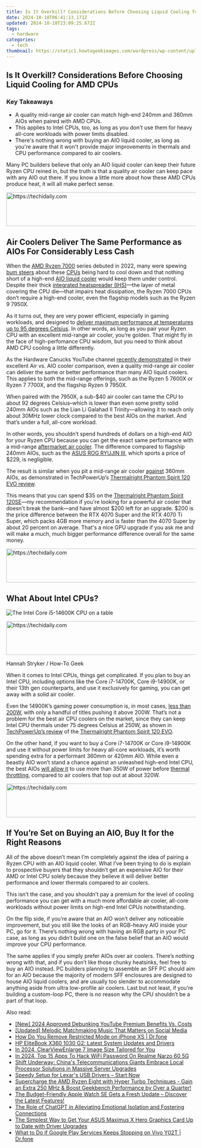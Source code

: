 ```yaml
---
title: Is It Overkill? Considerations Before Choosing Liquid Cooling for AMD CPUs
date: 2024-10-18T06:41:13.171Z
updated: 2024-10-18T23:09:25.672Z
tags:
  - hardware
categories:
  - tech
thumbnail: https://static1.howtogeekimages.com/wordpress/wp-content/uploads/2024/04/a-close-up-view-inside-a-computer-case-showing-the-processor-cooler.jpg
---
```


## Is It Overkill? Considerations Before Choosing Liquid Cooling for AMD CPUs

### Key Takeaways

* A quality mid-range air cooler can match high-end 240mm and 360mm AIOs when paired with AMD CPUs.
* This applies to Intel CPUs, too, as long as you don't use them for heavy all-core workloads with power limits disabled.
* There's nothing wrong with buying an AIO liquid cooler, as long as you're aware that it won't provide major improvements in thermals and CPU performance compared to air coolers.

 Many PC builders believe that only an AIO liquid cooler can keep their future Ryzen CPU reined in, but the truth is that a quality air cooler can keep pace with any AIO out there. If you know a little more about how these AMD CPUs produce heat, it will all make perfect sense.

<!-- affiliate ads begin -->
<a href="https://wigfever.sjv.io/c/5597632/2014854/22899" target="_top" id="2014854">
  <img src="//a.impactradius-go.com/display-ad/22899-2014854" border="0" alt="https://techidaily.com" width="728" height="90"/>
</a>
<img height="0" width="0" src="https://wigfever.sjv.io/i/5597632/2014854/22899" style="position:absolute;visibility:hidden;" border="0" />
<!-- affiliate ads end -->

##  Air Coolers Deliver The Same Performance as AIOs For Considerably Less Cash

 When the [AMD Ryzen 7000](https://android-frp.techidaily.com/is-gsm-flasher-adb-legit-full-review-to-bypass-your-nokia-130-musicfrp-lock-by-drfone-android/) series debuted in 2022, many were spewing [bum steers](https://www.merriam-webster.com/dictionary/bum%20steer) about these [CPUs](https://facebook-clips.techidaily.com/echoes-of-now-strategies-for-downloading-current-events/) being hard to cool down and that nothing short of a high-end [AIO liquid cooler](https://windows11.techidaily.com/eradicating-screen-annoyances-in-sonic-frontiers-on-windows-11/) would keep them under control. Despite their thick [integrated heatspreader (IHS)](https://www.howtogeek.com/856423/what-is-cpu-delidding-and-why-do-overclockers-do-it/#what-is-cpu-delidding)—the layer of metal covering the CPU die—that impairs heat dissipation, the Ryzen 7000 CPUs don’t require a high-end cooler, even the flagship models such as the Ryzen 9 7950X.

 As it turns out, they are very power efficient, especially in gaming workloads, and designed to [deliver maximum performance at temperatures up to 95 degrees Celsius](http://community.amd.com/t5/gaming/ryzen-7000-series-processors-let-s-talk-about-power-temperature/ba-p/554629). In other words, as long as you pair your Ryzen CPU with an excellent mid-range air cooler, you’re golden. That might fly in the face of high-perfomance CPU wisdom, but you need to think about AMD CPU cooling a little differently.

 As the Hardware Canucks YouTube channel [recently demonstrated](https://www.youtube.com/watch?v=lxf4ZXJTNpI&t=643s) in their excellent Air vs. AIO cooler comparison, even a quality mid-range air cooler can deliver the same or better performance than many AIO liquid coolers. This applies to both the mid-range offerings, such as the Ryzen 5 7600X or Ryzen 7 7700X, and the flagship Ryzen 9 7950X.

 When paired with the 7950X, a sub-$40 air cooler can tame the CPU to about 92 degrees Celsius–which is lower than even some pretty solid 240mm AIOs such as the Lian Li Galahad II Trinity—allowing it to reach only about 30MHz lower clock compared to the best AIOs on the market. And that’s under a full, all-core workload.

 In other words, you shouldn’t spend hundreds of dollars on a high-end AIO for your Ryzen CPU because you can get the exact same performance with a mid-range [aftermarket air cooler](https://some-skills.techidaily.com/2024-approved-the-metaverse-versus-multi-meva-comprehensive-differences-overviewed/). The difference compared to flagship 240mm AIOs, such as the [ASUS ROG RYUJIN III](https://www.amazon.com/ASUS-ROG-III-240-industrialPPC/dp/B0C9SLJ44B?th=1&tag=hotoge-20&ascsubtag=UUhtgUeUpU2002796&asc%5Frefurl=https%3A%2F%2Fwww.howtogeek.com%2Fdont-bother-liquid-cooling-your-amd-cpu%2F&asc%5Fcampaign=Evergreen), which sports a price of $229, is negligible.

 The result is similar when you pit a mid-range air cooler [against](https://www.techpowerup.com/review/thermalright-phantom-spirit-120-evo-argb-cpu-air-cooler/6.html) 360mm AIOs, as demonstrated in TechPowerUp’s [Thermalright Phantom Spirit 120 EVO review](https://www.techpowerup.com/review/thermalright-phantom-spirit-120-evo-argb-cpu-air-cooler/6.html).

 This means that you can spend $35 on the [Thermalright Phantom Spirit 120SE](https://www.amazon.com/Thermalright-PS120-SE-CPU-Cooler/dp/B0BNDTJVPL?th=1&tag=hotoge-20&ascsubtag=UUhtgUeUpU2002796&asc%5Frefurl=https%3A%2F%2Fwww.howtogeek.com%2Fdont-bother-liquid-cooling-your-amd-cpu%2F&asc%5Fcampaign=Evergreen)—my recommendation if you're looking for a powerful air cooler that doesn't break the bank—and have almost $200 left for an upgrade. $200 is the price difference between the RTX 4070 Super and the RTX 4070 Ti Super, which packs 4GB more memory and is faster than the 4070 Super by about 20 percent on average. That's a nice GPU upgrade if you ask me and will make a much, much bigger performance difference overall for the same money.

<!-- affiliate ads begin -->
<a href="https://zebaoaffiliateprogram.pxf.io/c/5597632/2137976/21526" target="_top" id="2137976">
  <img src="//a.impactradius-go.com/display-ad/21526-2137976" border="0" alt="https://techidaily.com" width="728" height="90"/>
</a>
<img height="0" width="0" src="https://zebaoaffiliateprogram.pxf.io/i/5597632/2137976/21526" style="position:absolute;visibility:hidden;" border="0" />
<!-- affiliate ads end -->

##  What About Intel CPUs?

![The Intel Core i5-14600K CPU on a table](https://static1.howtogeekimages.com/wordpress/wp-content/uploads/wm/2023/10/intel-core-i5-14600k-2.jpg) 

<!-- affiliate ads begin -->
<a href="https://appsumo.8odi.net/c/5597632/2100530/7443" target="_top" id="2100530">
  <img src="//a.impactradius-go.com/display-ad/7443-2100530" border="0" alt="https://techidaily.com" width="728" height="90"/>
</a>
<img height="0" width="0" src="https://appsumo.8odi.net/i/5597632/2100530/7443" style="position:absolute;visibility:hidden;" border="0" />
<!-- affiliate ads end -->

Hannah Stryker / How-To Geek

 When it comes to Intel CPUs, things get complicated. If you plan to buy an Intel CPU, including options like the Core i7-14700K, Core i9-14900K, or their 13th gen counterparts, and use it exclusively for gaming, you can get away with a solid air cooler.

 Even the 14900K’s gaming power consumption is, in most cases, [less than 200W](https://tpucdn.com/review/intel-core-i9-14900k/images/power-per-game.png), with only a handful of titles pushing it above 200W. That’s not a problem for the best air CPU coolers on the market, since they can keep Intel CPU thermals under 75 degrees Celsius at 250W, as shown in [TechPowerUp’s review](https://www.techpowerup.com/review/thermalright-phantom-spirit-120-evo-argb-cpu-air-cooler/7.html) of the [Thermalright Phantom Spirit 120 EVO](https://www.amazon.com/Thermalright-Phantom-EVO-Technilogy-Bearing/dp/B0CL8Z43L8?tag=hotoge-20&ascsubtag=UUhtgUeUpU2002796&asc%5Frefurl=https%3A%2F%2Fwww.howtogeek.com%2Fdont-bother-liquid-cooling-your-amd-cpu%2F&asc%5Fcampaign=Evergreen).

 On the other hand, if you want to buy a Core i7-14700K or Core i9-14900K and use it without power limits for heavy all-core workloads, it’s worth spending extra for a performant 360mm or 420mm AIO. While even a beastly AIO won’t stand a chance against an unleashed high-end Intel CPU, the best AIOs [will allow it](http://tpucdn.com/review/thermalright-phantom-spirit-120-evo-argb-cpu-air-cooler/images/maximum-heat-intel.png) to use more than 350W of power before [t](https://screen-capture.techidaily.com/sundae-screening-comprehensive-tutorial-on-frozen-camera-app/)[hermal throttling](https://buynow-help.techidaily.com/leading-titles-to-unlock-on-google-play-pass-a-ranking-of-the-8-greatest-games/), compared to air coolers that top out at about 320W.

<!-- affiliate ads begin -->
<a href="https://bluettieu.pxf.io/c/5597632/2141676/17091" target="_top" id="2141676">
  <img src="//a.impactradius-go.com/display-ad/17091-2141676" border="0" alt="https://techidaily.com" width="728" height="90"/>
</a>
<img height="0" width="0" src="https://bluettieu.pxf.io/i/5597632/2141676/17091" style="position:absolute;visibility:hidden;" border="0" />
<!-- affiliate ads end -->

##  If You’re Set on Buying an AIO, Buy It for the Right Reasons

 All of the above doesn’t mean I’m completely against the idea of pairing a Ryzen CPU with an AIO liquid cooler. What I’ve been trying to do is explain to prospective buyers that they shouldn’t get an expensive AIO for their AMD or Intel CPU solely because they believe it will deliver better performance and lower thermals compared to air coolers.

 This isn’t the case, and you shouldn’t pay a premium for the level of cooling performance you can get with a much more affordable air cooler, all-core workloads without power limits on high-end Intel CPUs notwithstanding.

 On the flip side, if you’re aware that an AIO won’t deliver any noticeable improvement, but you still like the looks of an RGB-heavy AIO inside your PC, go for it. There’s nothing wrong with having an RGB party in your PC case, as long as you didn’t build one on the false belief that an AIO would improve your CPU performance.

 The same applies if you simply prefer AIOs over air coolers. There’s nothing wrong with that, and if you don’t like those chunky heatsinks, feel free to buy an AIO instead. PC builders planning to assemble an SFF PC should aim for an AIO because the majority of modern SFF enclosures are designed to house AIO liquid coolers, and are usually too slender to accommodate anything aside from ultra low-profile air coolers. Last but not least, if you’re building a custom-loop PC, there is no reason why the CPU shouldn’t be a part of that loop.

<ins class="adsbygoogle"
     style="display:block"
     data-ad-format="autorelaxed"
     data-ad-client="ca-pub-7571918770474297"
     data-ad-slot="1223367746"></ins>

<ins class="adsbygoogle"
     style="display:block"
     data-ad-client="ca-pub-7571918770474297"
     data-ad-slot="8358498916"
     data-ad-format="auto"
     data-full-width-responsive="true"></ins>

<span class="atpl-alsoreadstyle">Also read:</span>
<div><ul>
<li><a href="https://youtube-sure.techidaily.com/024-approved-debunking-youtube-premium-benefits-vs-costs/"><u>[New] 2024 Approved Debunking YouTube Premium Benefits Vs. Costs</u></a></li>
<li><a href="https://instagram-videos.techidaily.com/updated-melodic-matchmaking-music-that-matters-on-social-media/"><u>[Updated] Melodic Matchmaking Music That Matters on Social Media</u></a></li>
<li><a href="https://iphone-unlock.techidaily.com/how-do-you-remove-restricted-mode-on-iphone-xs-drfone-by-drfone-ios/"><u>How Do You Remove Restricted Mode on iPhone XS | Dr.fone</u></a></li>
<li><a href="https://hardware-help.techidaily.com/hp-elitebook-x360-1030-g2-latest-system-updates-and-drivers/"><u>HP EliteBook X360 1030 G2: Latest System Updates and Drivers</u></a></li>
<li><a href="https://extra-hints.techidaily.com/in-2024-clearviewenlarge-7-image-size-tailored-for-you/"><u>In 2024, ClearViewEnlarge 7 Image Size Tailored for You</u></a></li>
<li><a href="https://easy-unlock-android.techidaily.com/in-2024-top-15-apps-to-hack-wifi-password-on-realme-narzo-60-5g-by-drfone-android/"><u>In 2024, Top 15 Apps To Hack WiFi Password On Realme Narzo 60 5G</u></a></li>
<li><a href="https://hardware-help.techidaily.com/shift-underway-chinas-telecommunications-giants-embrace-local-processor-solutions-in-massive-server-upgrades/"><u>Shift Underway: China's Telecommunications Giants Embrace Local Processor Solutions in Massive Server Upgrades</u></a></li>
<li><a href="https://hardware-help.techidaily.com/1722968656298-speedy-setup-for-lexars-usb-drivers-start-now/"><u>Speedy Setup for Lexar's USB Drivers – Start Now</u></a></li>
<li><a href="https://hardware-help.techidaily.com/supercharge-the-amd-ryzen-eight-with-hyper-turbo-techniques-gain-an-extra-250-mhz-and-boost-geekbench-performance-by-over-a-quarter/"><u>Supercharge the AMD Ryzen Eight with Hyper Turbo Techniques - Gain an Extra 250 MHz & Boost Geekbench Performance by Over a Quarter!</u></a></li>
<li><a href="https://technical-tips.techidaily.com/the-budget-friendly-apple-watch-se-gets-a-fresh-update-discover-the-latest-features/"><u>The Budget-Friendly Apple Watch SE Gets a Fresh Update – Discover the Latest Features!</u></a></li>
<li><a href="https://tech-haven.techidaily.com/the-role-of-chatgpt-in-alleviating-emotional-isolation-and-fostering-connections/"><u>The Role of ChatGPT in Alleviating Emotional Isolation and Fostering Connections</u></a></li>
<li><a href="https://hardware-help.techidaily.com/the-simplest-way-to-get-your-asus-maximus-x-hero-graphics-card-up-to-date-with-driver-upgrades/"><u>The Simplest Way to Get Your ASUS Maximus X Hero Graphics Card Up to Date with Driver Upgrades</u></a></li>
<li><a href="https://howto.techidaily.com/what-to-do-if-google-play-services-keeps-stopping-on-vivo-y02t-drfone-by-drfone-fix-android-problems-fix-android-problems/"><u>What to Do if Google Play Services Keeps Stopping on Vivo Y02T | Dr.fone</u></a></li>
</ul></div>


